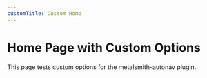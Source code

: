 ```yaml
---
customTitle: Custom Home
---
```


# Home Page with Custom Options

This page tests custom options for the metalsmith-autonav plugin.